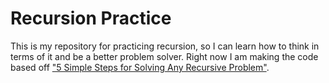 # Recursion Practice
This is my repository for practicing recursion, so I can learn how to think in terms of it and be a better problem solver. Right now I am making the code based off ["5 Simple Steps for Solving Any Recursive Problem"](https://www.youtube.com/watch?v=ngCos392W4w).